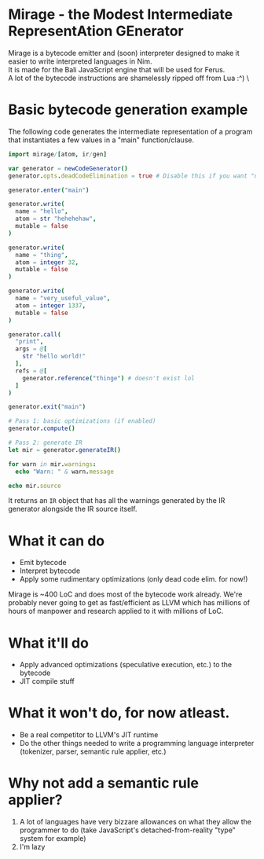 # Mirage - the **M**odest **I**ntermediate **R**epresent**A**tion **GE**nerator
Mirage is a bytecode emitter and (soon) interpreter designed to make it easier to write interpreted languages in Nim. \
It is made for the Bali JavaScript engine that will be used for Ferus. \
A lot of the bytecode instructions are shamelessly ripped off from Lua :^) \

# Basic bytecode generation example
The following code generates the intermediate representation of a program that instantiates a few values in a "main" function/clause.
```nim
import mirage/[atom, ir/gen]

var generator = newCodeGenerator()
generator.opts.deadCodeElimination = true # Disable this if you want "unused write" warnings.

generator.enter("main")

generator.write(
  name = "hello",
  atom = str "hehehehaw",
  mutable = false
)

generator.write(
  name = "thing",
  atom = integer 32,
  mutable = false
)

generator.write(
  name = "very_useful_value",
  atom = integer 1337,
  mutable = false
)

generator.call(
  "print",
  args = @[
    str "hello world!"
  ],
  refs = @[
    generator.reference("thinge") # doesn't exist lol
  ]
)

generator.exit("main")

# Pass 1: basic optimizations (if enabled)
generator.compute()

# Pass 2: generate IR
let mir = generator.generateIR()

for warn in mir.warnings:
  echo "Warn: " & warn.message

echo mir.source
```
It returns an `IR` object that has all the warnings generated by the IR generator alongside the IR source itself.

# What it can do
- Emit bytecode
- Interpret bytecode
- Apply some rudimentary optimizations (only dead code elim. for now!)

Mirage is ~400 LoC and does most of the bytecode work already. We're probably never going to get as fast/efficient as LLVM which has millions of hours of manpower and research applied to it with millions of LoC.

# What it'll do
- Apply advanced optimizations (speculative execution, etc.) to the bytecode
- JIT compile stuff

# What it won't do, for now atleast.
- Be a real competitor to LLVM's JIT runtime
- Do the other things needed to write a programming language interpreter (tokenizer, parser, semantic rule applier, etc.)

# Why not add a semantic rule applier?
1. A lot of languages have very bizzare allowances on what they allow the programmer to do (take JavaScript's detached-from-reality "type" system for example)
2. I'm lazy
